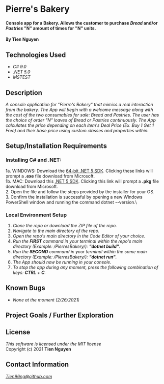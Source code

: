 # Pierre's Bakery

#### Console app for a Bakery. Allows the customer to purchase _Bread_ and/or _Pastries_ "N" amount of times for "N" units.

#### By Tien Nguyen

## Technologies Used

* _C# 9.0_
* _.NET 5.0_
* _MSTEST_

## Description
_A console application for "Pierre's Bakery" that mimics a real interaction from the bakery. The App will begin with a welcome message along with the cost of the two consumables for sale: Bread and Pastries. The user has the choice of order "N" loaves of Bread or Pastries continuously. The App calculates the price depending on each item's Deal Price (Ex. Buy 1 Get 1 Free) and their base price using custom classes and properties within._

## Setup/Installation Requirements

### Installing C# and .NET:
1a. WINDOWS: Download the [64-bit .NET 5 SDK](https://dotnet.microsoft.com/download/dotnet/thank-you/sdk-5.0.102-windows-x64-installer). Clicking these links will prompt a **.exe** file download from Microsoft.\
1b. MAC: Download this [.NET 5 SDK](https://dotnet.microsoft.com/download/dotnet/thank-you/sdk-5.0.100-macos-x64-installer). Clicking this link will prompt a **.pkg** file download from Microsoft.\
2. Open the file and follow the steps provided by the installer for your OS.\
3. Confirm the installation is successful by opening a new Windows PowerShell window and running the command dotnet --version.\

### Local Environment Setup
1. _Clone the repo or download the ZIP file of the repo._
2. _Navigate to the main directory of the repo._
3. _Open the repo's main directory in the Code Editor of your choice._
6. _Run the **FIRST** command in your terminal within the repo's main directory (Example: /PierresBakery/): __"dotnet build"__._
6. _Run the **SECOND** command in your terminal within the same main directory (Example: /PierresBakery/): __"dotnet run"__._
7. _The App should now be running in your console._
8. _To stop the app during any moment, press the following combination of keys: _**CTRL**_ + _**C**_._

## Known Bugs

* _None at the moment (2/26/2021)_

## Project Goals / Further Exploration

## License
_This software is licensed under the MIT license_\
Copyright (c) 2021 __Tien Nguyen__

## Contact Information
_<Tien96ng@github.com>_